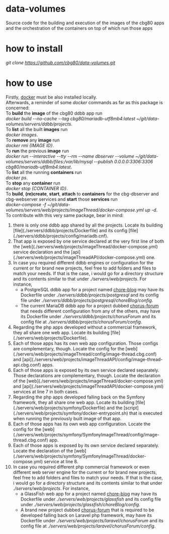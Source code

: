 # data-volumes
Source code for the building and execution of the images of the cbg80 apps and the orchestration of the containers on top of which run those apps

# how to install
<i>git clone https://github.com/cbg80/data-volumes.git</i>

# how to use
Firstly, [docker](https://www.docker.com) must be also installed locally.<br>
Afterwards, a reminder of some <i>docker</i> commands as far as this package is concerned:<br>
To <b>build</b> the <b>image</b> of the cbg80 ddbb app run<br>
<i>docker build --no-cache --tag cbg80/mariadb-utf8mb4:latest ~/git/data-volumes/servers/ddbb/projects</i>.<br>
To <b>list</b> all the built <b>images</b> run<br>
<i>docker images</i>.<br>
To <b>remove</b> any <b>image</b> run<br>
<i>docker rmi {IMAGE ID}</i>.<br>
To <b>run</b> the previous <b>image</b> run<br>
<i>docker run --interactive --tty --rm --name dbserver --volume ~/git/data-volumes/servers/ddbb/files:/var/lib/mysql --publish 0.0.0.0:3306:3306 cbg80/mariadb-utf8mb4:latest</i>.<br>
To <b>list</b> all the running <b>containers</b> run<br>
<i>docker ps</i>.<br>
To <b>stop</b> any <b>container</b> run<br>
<i>docker stop {CONTAINER ID}</i>.<br>
To <b>build</b>, <b>(re)create</b>, <b>start</b>, <b>attach</b> to <b>containers</b> for the cbg-dbserver and cbg-webserver services and <b>start</b> those <b>services</b> run<br>
<i>docker-compose -f ~/git/data-volumes/servers/web/projects/imageThread/docker-compose.yml up -d</i>.<br>
To contribute with this very same package, bear in mind:<br>
<ol>
<li>there is only one ddbb app shared by all the projects. Locate its building [file](./servers/ddbb/projects/Dockerfile) and its config [file](./servers/ddbb/projects/config/mariadb.cnf).</li>
<li>That app is exposed by one service declared at the very first line of both the [web](./servers/web/projects/imageThread/docker-compose.yml) service declaration and the [api](./servers/web/projects/imageThreadAPI/docker-compose.yml) one.</li>
<li>In case you required different ddbb engines or configuration for the current or for brand new projects, feel free to add folders and files to match your needs. If that is the case, i would go for a directory structure and its contents similar to that under <i>./servers/web/projects</i>. For instance,
<ul>
<li>
a PostgreSQL ddbb app for a project named <u>chore-blog</u> may have its Dockerfile under <i>./servers/ddbb/projects/postgresql</i> and its config file under <i>./servers/ddbb/projects/postgresql/choreBlog/config</i>.
</li>
<li>
The current MariaDB ddbb app for a project dubbed <u>chorus-forum</u> that needs different configuration from any of the others, may have its Dockerfile under <i>./servers/ddbb/projects/chorusForum</i> and its config file at <i>./servers/ddbb/projects/chorusForum/config</i>.
</li>
</ul>
</li>
<li>Regarding the php apps developed without a commercial framework, they all share one web app. Locate its building [file](./servers/web/projects/Dockerfile).</li>
<li>Each of those apps has its own web app configuration. Those configs are complementary, though. Locate the config for the [web](./servers/web/projects/imageThread/config/image-thread.cbg.conf) and [api](./servers/web/projects/imageThreadAPI/config/image-thread-api.cbg.conf) apps.</li>
<li>Each of those apps is exposed by its own service declared separately. Those declarations are complementary, though. Locate the declaration of the [web](./servers/web/projects/imageThread/docker-compose.yml) and [api](./servers/web/projects/imageThreadAPI/docker-compose.yml) services at line 7 in both cases.</li>
<li>Regarding the php apps developed falling back on the Symfony framework, they all share one web app. Locate its building [file](./servers/web/projects/symfony/Dockerfile) and the [script](./servers/web/projects/symfony/docker-entrypoint.sh) that is executed when running the previously built image of that app.</li>
<li>Each of those apps has its own web app configuration. Locate the config for the [web](./servers/web/projects/symfony/SymfonyImageThread/config/image-thread.cbg.conf) app.</li>
<li>Each of those apps is exposed by its own service declared separately. Locate the declaration of the [web](./servers/web/projects/symfony/SymfonyImageThread/docker-compose.yml) service at line 8.</li>
<li>In case you required different php commercial framework or even different web server engine for the current or for brand new projects, feel free to add folders and files to match your needs. If that is the case, i would go for a directory structure and its contents similar to that under <i>./servers/web/projects</i>. For instance,
<ul>
<li>
a GlassFish web app for a project named <u>chore-blog</u> may have its Dockerfile under <i>./servers/web/projects/glassfish</i> and its config file under <i>./servers/web/projects/glassfish/choreBlog/config</i>.
</li>
<li>
A brand new project dubbed <u>chorus-forum</u> that is required to be developed falling back on Laravel php framework, may have its Dockerfile under <i>./servers/web/projects/laravel/chorusForum</i> and its config file at <i>./servers/web/projects/laravel/chorusForum/config</i>.
</li>
</ul>
</li>
</ol>